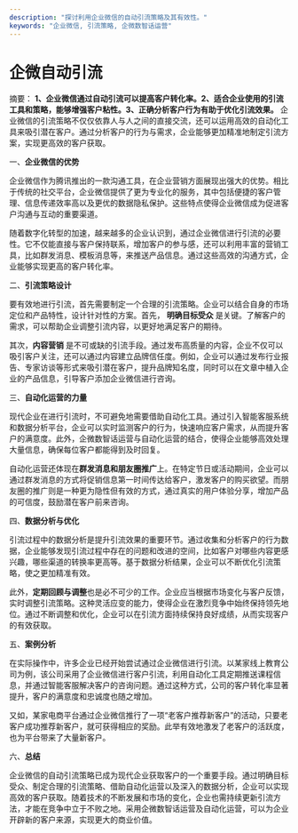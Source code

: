 ```yaml
---
description: "探讨利用企业微信的自动引流策略及其有效性。"
keywords: "企业微信, 引流策略, 企微数智话运营"
---
```

# 企微自动引流

摘要： 
**1、企业微信通过自动引流可以提高客户转化率。2、适合企业使用的引流工具和策略，能够增强客户粘性。3、正确分析客户行为有助于优化引流效果。** 企业微信的引流策略不仅仅依靠人与人之间的直接交流，还可以运用高效的自动化工具来吸引潜在客户。通过分析客户的行为与需求，企业能够更加精准地制定引流方案，实现更高效的客户获取。

一、**企业微信的优势**

企业微信作为腾讯推出的一款沟通工具，在企业营销方面展现出强大的优势。相比于传统的社交平台，企业微信提供了更为专业化的服务，其中包括便捷的客户管理、信息传递效率高以及更优的数据隐私保护。这些特点使得企业微信成为促进客户沟通与互动的重要渠道。

随着数字化转型的加速，越来越多的企业认识到，通过企业微信进行引流的必要性。它不仅能直接与客户保持联系，增加客户的参与感，还可以利用丰富的营销工具，比如群发消息、模板消息等，来推送产品信息。通过这些高效的沟通方式，企业能够实现更高的客户转化率。

二、**引流策略设计**

要有效地进行引流，首先需要制定一个合理的引流策略。企业可以结合自身的市场定位和产品特性，设计针对性的方案。首先， **明确目标受众** 是关键。了解客户的需求，可以帮助企业调整引流内容，以更好地满足客户的期待。

其次，**内容营销** 是不可或缺的引流手段。通过发布高质量的内容，企业不仅可以吸引客户关注，还可以通过内容建立品牌信任度。例如，企业可以通过发布行业报告、专家访谈等形式来吸引潜在客户，提升品牌知名度，同时可以在文章中植入企业的产品信息，引导客户添加企业微信进行咨询。

三、**自动化运营的力量**

现代企业在进行引流时，不可避免地需要借助自动化工具。通过引入智能客服系统和数据分析平台，企业可以实时监测客户的行为，快速响应客户需求，从而提升客户的满意度。此外，企微数智话运营与自动化运营的结合，使得企业能够高效处理大量信息，确保每位客户都能得到及时回复。

自动化运营还体现在**群发消息和朋友圈推广**上。在特定节日或活动期间，企业可以通过群发消息的方式将促销信息第一时间传达给客户，激发客户的购买欲望。而朋友圈的推广则是一种更为隐性但有效的方式，通过真实的用户体验分享，增加产品的可信度，鼓励潜在客户前来咨询。

四、**数据分析与优化**

引流过程中的数据分析是提升引流效果的重要环节。通过收集和分析客户的行为数据，企业能够发现引流过程中存在的问题和改进的空间，比如客户对哪些内容更感兴趣，哪些渠道的转换率更高等。基于数据分析结果，企业可以不断优化引流策略，使之更加精准有效。

此外，**定期回顾与调整**也是必不可少的工作。企业应当根据市场变化与客户反馈，实时调整引流策略。这种灵活应变的能力，使得企业在激烈竞争中始终保持领先地位。通过不断调整和优化，企业可以在引流方面持续保持良好成绩，从而实现客户的有效获取。

五、**案例分析**

在实际操作中，许多企业已经开始尝试通过企业微信进行引流。以某家线上教育公司为例，该公司采用了企业微信进行客户引流，利用自动化工具定期推送课程信息，并通过智能客服解决客户的咨询问题。通过这种方式，公司的客户转化率显著提升，客户的满意度和忠诚度也随之增加。

又如，某家电商平台通过企业微信推行了一项“老客户推荐新客户”的活动，只要老客户成功推荐新客户，就可获得相应的奖励。此举有效地激发了老客户的活跃度，也为平台带来了大量新客户。

六、**总结**

企业微信的自动引流策略已成为现代企业获取客户的一个重要手段。通过明确目标受众、制定合理的引流策略、借助自动化运营以及深入的数据分析，企业可以实现高效的客户获取。随着技术的不断发展和市场的变化，企业也需持续更新引流方法，才能在竞争中立于不败之地。采用企微数智话运营及自动化运营，可以为企业开辟新的客户来源，实现更大的商业价值。
